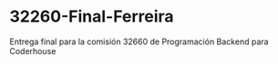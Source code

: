 # 32260-Final-Ferreira
Entrega final para la comisión 32660 de Programación Backend para Coderhouse
